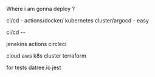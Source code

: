 Where i am gonna deploy ?

ci/cd - actions/docker/  kubernetes cluster/argocd - easy 

ci/cd --

jenekins
actions
circleci

cloud 
aws
k8s cluster
terraform

for tests
datree.io
jest

